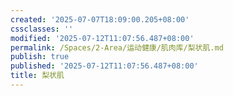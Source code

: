 ```yaml
---
created: '2025-07-07T18:09:00.205+08:00'
cssclasses: ''
modified: '2025-07-12T11:07:56.487+08:00'
permalink: /Spaces/2-Area/运动健康/肌肉库/梨状肌.md
publish: true
published: '2025-07-12T11:07:56.487+08:00'
title: 梨状肌
---
```

